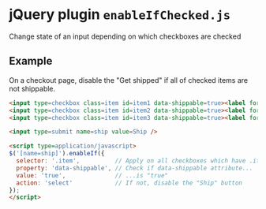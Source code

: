 # jQuery plugin `enableIfChecked.js`

Change state of an input depending on which checkboxes are checked


## Example

On a checkout page, disable the "Get shipped" if all of checked items are not shippable.

```html
<input type=checkbox class=item id=item1 data-shippable=true><label for=item1>Item 1</label>
<input type=checkbox class=item id=item2 data-shippable=true><label for=item2>Item 1</label>
<input type=checkbox class=item id=item3 data-shippable=true><label for=item3>Item 1</label>

<input type=submit name=ship value=Ship />

<script type=application/javascript>
$('[name=ship]').enableIf({
  selector: '.item',          // Apply on all checkboxes which have .item class
  property: 'data-shippable', // Check if data-shippable attribute...
  value: 'true',              // ...is "true"
  action: 'select'            // If not, disable the "Ship" button
});
</script>  
```
